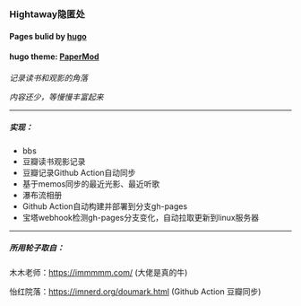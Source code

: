 ### Hightaway隐匿处

#### Pages bulid by [hugo](https://gohugo.io/)

#### hugo theme: [PaperMod](https://github.com/adityatelange/hugo-PaperMod)

_记录读书和观影的角落_

_内容还少，等慢慢丰富起来_
***

##### 实现：
* bbs
* 豆瓣读书观影记录
* 豆瓣记录Github Action自动同步
* 基于memos同步的最近光影、最近听歌
* 瀑布流相册
* Github Action自动构建并部署到分支gh-pages
* 宝塔webhook检测gh-pages分支变化，自动拉取更新到linux服务器
***
##### 所用轮子取自：
木木老师：https://immmmm.com/ (大佬是真的牛)

怡红院落：https://imnerd.org/doumark.html (Github Action 豆瓣同步)

